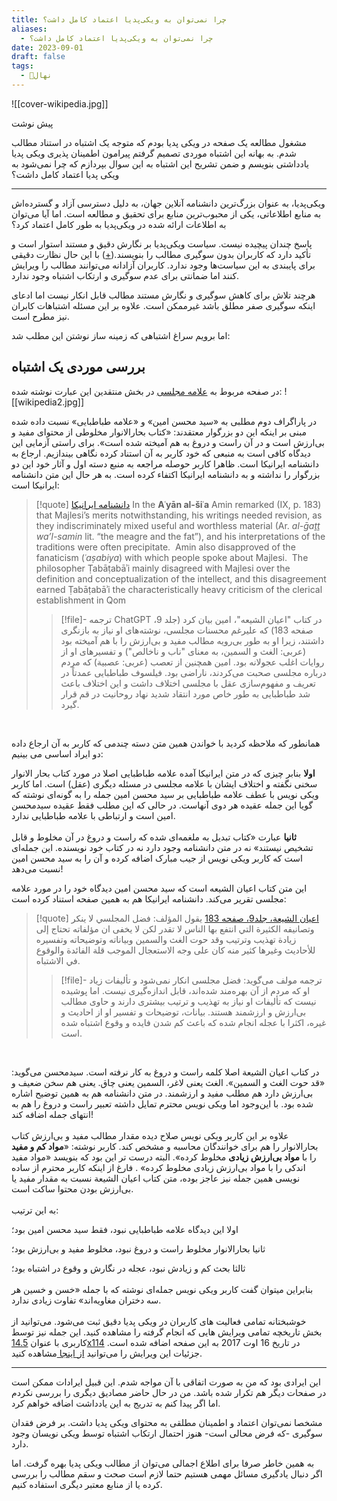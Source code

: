 ```yaml
---
title: چرا نمی‌توان به ویکی‌پدیا اعتماد کامل داشت؟
aliases:
  - چرا نمی‌توان به ویکی‌پدیا اعتماد کامل داشت؟
date: 2023-09-01
draft: false
tags:
  - 🌱نهال
---
```

![[cover-wikipedia.jpg]]

پیش نوشت

مشغول مطالعه یک صفحه در ویکی پدیا بودم که متوجه یک اشتباه در استناد مطالب شدم. به بهانه این اشتباه موردی تصمیم گرفتم پیرامون اطمینان پذیری ویکی پدیا یادداشتی بنویسم و ضمن تشریح این اشتباه به این سوال بپردازم که چرا نمی‌شود به ویکی پدیا اعتماد کامل داشت؟

---

ویکی‌پدیا، به عنوان بزرگ‌ترین دانشنامه آنلاین جهان، به دلیل دسترسی آزاد و گسترده‌اش به منابع اطلاعاتی، یکی از محبوب‌ترین منابع برای تحقیق و مطالعه است. اما آیا می‌توان به اطلاعات ارائه شده در ویکی‌پدیا به طور کامل اعتماد کرد؟

پاسخ چندان پیچیده نیست. سیاست ویکی‌پدیا بر نگارش دقیق و مستند استوار است و تأکید دارد که کاربران بدون سوگیری مطالب را بنویسند.([+](https://fa.wikipedia.org/wiki/%D9%88%DB%8C%DA%A9%DB%8C%E2%80%8C%D9%BE%D8%AF%DB%8C%D8%A7:%D8%B3%DB%8C%D8%A7%D8%B3%D8%AA%E2%80%8C%D9%87%D8%A7_%D9%88_%D8%B1%D9%87%D9%86%D9%85%D9%88%D8%AF%D9%87%D8%A7)) با این حال نظارت دقیقی برای پایبندی به این سیاست‌ها وجود ندارد. کاربران آزادانه می‌توانند مطالب را ویرایش کنند اما ضمانتی برای عدم سوگیری و ارتکاب اشتباه وجود ندارد.

هرچند تلاش برای کاهش سوگیری و نگارش مستند مطالب قابل انکار نیست اما ادعای اینکه سوگیری صفر مطلق باشد غیرممکن است. علاوه بر این مسئله اشتباهات کابران نیز مطرح است.

اما برویم سراغ اشتباهی که زمینه ساز نوشتن این مطلب شد:

## بررسی موردی یک اشتباه
در صفحه مربوط به [علامه مجلسی](https://fa.wikipedia.org/wiki/%D9%85%D8%AD%D9%85%D8%AF%D8%A8%D8%A7%D9%82%D8%B1_%D9%85%D8%AC%D9%84%D8%B3%DB%8C) در بخش منتقدین این عبارت نوشته شده:
![[wikipedia2.jpg]]

در پاراگراف دوم مطلبی به «سید محسن امین» و «علامه طباطبایی» نسبت داده شده مبنی بر اینکه این دو بزرگوار معتقدند: «کتاب بحارالانوار مخلوطی از محتوای مفید و بی‌ارزش است و در آن راست و دروغ به هم آمیخته شده است».
برای راستی آزمایی این دیدگاه کافی است به منبعی که خود کاربر به آن استناد کرده نگاهی بیندازیم. ارجاع به دانشنامه ایرانیکا است. ظاهرا کاربر حوصله مراجعه به منبع دسته اول و آثار خود این دو بزرگوار را نداشته و به دانشنامه ایرانیکا اکتفاء کرده است. به هر حال این متن دانشنامه ایرانیکا است:

> [!quote] [دانشنامه ایرانیکا](https://www.iranicaonline.org/articles/majlesi-mohammad-baqer)
> In the **Aʿyān al-šiʿa** Amin remarked (IX, p. 183) that Majlesi’s merits notwithstanding, his writings needed revision, as they indiscriminately mixed useful and worthless material (Ar. _al-ḡaṯṯ wa’l-samin_ lit. “the meagre and the fat”), and his interpretations of the traditions were often precipitate.  Amin also disapproved of the fanaticism (_ʿaṣabiya_) with which people spoke about Majlesi.  The philosopher Ṭabāṭabāʾi mainly disagreed with Majlesi over the definition and conceptualization of the intellect, and this disagreement earned Ṭabāṭabāʾi the characteristically heavy criticism of the clerical establishment in Qom
> 
> > [!file]- ترجمه ChatGPT
> > در کتاب "اعیان الشیعه"، امین بیان کرد (جلد 9، صفحه 183) که علیرغم محسنات مجلسى، نوشته‌های او نیاز به بازنگری داشتند، زیرا او به طور بی‌رویه مطالب مفید و بی‌ارزش را با هم آمیخته بود (عربی: الغث و السمين، به معنای "ناب و ناخالص") و تفسیرهای او از روایات اغلب عجولانه بود. امین همچنین از تعصب (عربی: عصبیة) که مردم درباره مجلسی صحبت می‌کردند، ناراضی بود. فیلسوف طباطبایی عمدتاً در تعریف و مفهوم‌سازی عقل با مجلسی اختلاف داشت و این اختلاف باعث شد طباطبایی به طور خاص مورد انتقاد شدید نهاد روحانیت در قم قرار گیرد.
> 

<br/>

همانطور که ملاحظه کردید با خواندن همین متن دسته چندمی که کاربر به آن ارجاع داده دو ایراد اساسی می بینیم: 

**اولا** بنابر چیزی که در متن ایرانیکا آمده علامه طباطبایی اصلا در مورد کتاب بحار الانوار سخنی نگفته و اختلاف ایشان با علامه مجلسی در مسئله دیگری (عقل) است. اما کاربر ویکی نویس با عطف علامه طباطبایی بر سید محسن امین جمله را به گونه‌ای نوشته که گویا این جمله عقیده هر دوی آنهاست. در حالی که این مطلب فقط عقیده سیدمحسن امین است و ارتباطی با علامه طباطبایی ندارد.
<br/> <br/>
**ثانیا** عبارت «کتاب تبدیل به ملغمه‌ای شده که راست و دروغ در آن مخلوط و قابل تشخیص نیستند» نه در متن دانشنامه وجود دارد نه در کتاب خود نویسنده. این جمله‌ای است که کاربر ویکی نویس از جیب مبارک اضافه کرده و آن را به سید محسن امین نسبت می‌دهد!

این متن کتاب اعیان الشیعه است که سید محسن امین دیدگاه خود را در مورد علامه مجلسی تقریر می‌کند. دانشنامه ایرانیکا هم به همین صفحه استناد کرده است:

> [!quote] [اعیان الشیعة، جلد9، صفحه 183](https://lib.eshia.ir/71735/9/183)‌
> يقول المؤلف: فضل المجلسي لا ينكر وتصانيفه الكثيرة التي انتفع بها الناس لا تقدر لكن لا يخفى ان مؤلفاته تحتاج إلى زيادة تهذيب وترتيب وقد حوت الغث والسمين وبياناته وتوضيحاته وتفسيره للأحاديث وغيرها كثير منه كان على وجه الاستعجال الموجب قلة الفائدة والوقوع في الاشتباه.
> 
> > [!file]- ترجمه 
> > مولف می‌گوید: فضل مجلسی انکار نمی‌شود و تألیفات زیاد او که مردم از آن بهره‌مند شده‌اند، قابل اندازه‌گیری نیست. اما پوشیده نیست که تألیفات او نیاز به تهذیب و ترتیب بیشتری دارند و حاوی مطالب بی‌ارزش و ارزشمند هستند. بیانات، توضیحات و تفسیر او از احادیث و غیره، اکثرا با عجله انجام شده که باعث کم شدن فایده و وقوع اشتباه شده است. 
> 

<br/>

در کتاب اعیان الشیعة اصلا کلمه راست و دروغ به کار نرفته است. سیدمحسن می‌گوید: «قد حوت الغث و السمین». الغث یعنی لاغر، السمین یعنی چاق. یعنی هم سخن ضعیف و بی‌ارزش دارد هم مطلب مفید و ارزشمند. در متن دانشنامه هم به همین توضیح اشاره شده بود. با این‌وجود اما ویکی نویس محترم تمایل داشته تعبیر راست و دروغ را هم به انتهای جمله اضافه کند!
<br/><br/>
علاوه بر این کاربر ویکی نویس صلاح دیده مقدار مطالب مفید و بی‌ارزش کتاب بحارالانوار را هم برای خوانندگان محاسبه و مشخص کند. کاربر نوشته: «**مواد کم و مفید** را با **مواد بی‌ارزش زیادی** مخلوط کرده». البته درست تر این بود که بنویسد «مواد مفید اندکی را با مواد بی‌ارزش زیادی مخلوط کرده» . فارغ از اینکه کاربر محترم از ساده نویسی همین جمله نیز عاجز بوده، متن کتاب اعیان الشیعة نسبت به مقدار مفید یا بی‌ارزش بودن محتوا ساکت است.
<br/><br/>
به این ترتیب:

اولا این دیدگاه علامه طباطبایی نبود، فقط سید محسن امین بود؛

ثانیا بحارالانوار مخلوط راست و دروغ نبود، مخلوط مفید و بی‌ارزش بود؛

ثالثا بحث کم و زیادش نبود، عجله در نگارش و وقوع در اشتباه بود؛
<br/><br/> 
بنابراین میتوان گفت کاربر ویکی نویس جمله‌ای نوشته که با جمله «خسن و خسین هر سه دختران مغاویه‌اند» تفاوت زیادی ندارد.
<br/><br/>
خوشبختانه تمامی فعالیت های کاربران در ویکی پدیا دقیق ثبت می‌شود. می‌توانید از بخش تاریخچه تمامی ویرایش هایی که انجام گرفته را مشاهده کنید. این جمله نیز توسط کاربری با عنوان [14.5x114](https://fa.wikipedia.org/wiki/%D9%88%DB%8C%DA%98%D9%87:%D9%85%D8%B4%D8%A7%D8%B1%DA%A9%D8%AA%E2%80%8C%D9%87%D8%A7/14.5x114) در تاریخ 16 اوت 2017 به این صفحه اضافه شده است. جزئیات این ویرایش را می‌توانید [از اینجا ](https://fa.wikipedia.org/w/index.php?title=%D9%85%D8%AD%D9%85%D8%AF%D8%A8%D8%A7%D9%82%D8%B1_%D9%85%D8%AC%D9%84%D8%B3%DB%8C&diff=prev&oldid=20397928)مشاهده کنید.

---
این ایرادی بود که من به صورت اتفاقی با آن مواجه شدم. این قبیل ایرادات ممکن است در صفحات دیگر هم تکرار شده باشد. من در حال حاضر مصادیق دیگری را بررسی نکردم اما اگر پیدا کنم به تدریج به این یادداشت اضافه خواهم کرد.

مشخصا نمی‌توان اعتماد و اطمینان مطلقی به محتوای ویکی پدیا داشت. بر فرض فقدان سوگیری -که فرض محالی است- هنوز احتمال ارتکاب اشتباه توسط ویکی نویسان وجود دارد. 

به همین خاطر صرفا برای اطلاع اجمالی می‌توان از مطالب ویکی پدیا بهره گرفت. اما اگر دنبال یادگیری مسائل مهمی هستیم حتما لازم است صحت و سقم مطالب را بررسی کرده یا از منابع معتبر دیگری استفاده کنیم.







<br/><br/>